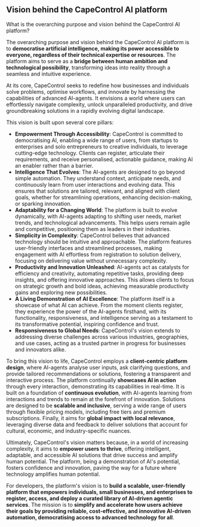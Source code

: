 ## Vision behind the CapeControl AI platform

What is the overarching purpose and vision behind the CapeControl AI platform?

The overarching purpose and vision behind the CapeControl AI platform is to **democratise artificial intelligence, making its power accessible to everyone, regardless of their technical expertise or resources**. The platform aims to serve as a **bridge between human ambition and technological possibility**, transforming ideas into reality through a seamless and intuitive experience.

At its core, CapeControl seeks to redefine how businesses and individuals solve problems, optimise workflows, and innovate by harnessing the capabilities of advanced AI-agents. It envisions a world where users can effortlessly navigate complexity, unlock unparalleled productivity, and drive groundbreaking solutions in a rapidly evolving digital landscape.

This vision is built upon several core pillars:

* **Empowerment Through Accessibility**: CapeControl is committed to democratising AI, enabling a wide range of users, from startups to enterprises and solo entrepreneurs to creative individuals, to leverage cutting-edge technology. Clients can register, articulate their requirements, and receive personalised, actionable guidance, making AI an enabler rather than a barrier.  
* **Intelligence That Evolves**: The AI-agents are designed to go beyond simple automation. They understand context, anticipate needs, and continuously learn from user interactions and evolving data. This ensures that solutions are tailored, relevant, and aligned with client goals, whether for streamlining operations, enhancing decision-making, or sparking innovation.  
* **Adaptability for a Changing World**: The platform is built to evolve dynamically, with AI-agents adapting to shifting user needs, market trends, and technological advancements. This helps users remain agile and competitive, positioning them as leaders in their industries.  
* **Simplicity in Complexity**: CapeControl believes that advanced technology should be intuitive and approachable. The platform features user-friendly interfaces and streamlined processes, making engagement with AI effortless from registration to solution delivery, focusing on delivering value without unnecessary complexity.  
* **Productivity and Innovation Unleashed**: AI-agents act as catalysts for efficiency and creativity, automating repetitive tasks, providing deep insights, and offering innovative approaches. This allows clients to focus on strategic growth and bold ideas, achieving measurable productivity gains and exploring new possibilities.  
* **A Living Demonstration of AI Excellence**: The platform itself is a showcase of what AI can achieve. From the moment clients register, they experience the power of the AI-agents firsthand, with its functionality, responsiveness, and intelligence serving as a testament to its transformative potential, inspiring confidence and trust.  
* **Responsiveness to Global Needs**: CapeControl's vision extends to addressing diverse challenges across various industries, geographies, and use cases, acting as a trusted partner in progress for businesses and innovators alike.

To bring this vision to life, CapeControl employs a **client-centric platform design**, where AI-agents analyse user inputs, ask clarifying questions, and provide tailored recommendations or solutions, fostering a transparent and interactive process. The platform continually **showcases AI in action** through every interaction, demonstrating its capabilities in real-time. It is built on a foundation of **continuous evolution**, with AI-agents learning from interactions and trends to remain at the forefront of innovation. Solutions are designed to be **scalable and inclusive**, serving a wide range of users through flexible pricing models, including free tiers and premium subscriptions. Finally, it aims for **global impact with local relevance**, leveraging diverse data and feedback to deliver solutions that account for cultural, economic, and industry-specific nuances.

Ultimately, CapeControl's vision matters because, in a world of increasing complexity, it aims to **empower users to thrive**, offering intelligent, adaptable, and accessible AI solutions that drive success and amplify human potential. The platform, being a demonstration of AI's potential, fosters confidence and innovation, paving the way for a future where technology amplifies human potential.

For developers, the platform's vision is to **build a scalable, user-friendly platform that empowers individuals, small businesses, and enterprises to register, access, and deploy a curated library of AI-driven agentic services**. The mission is to **simplify and accelerate how users achieve their goals by providing reliable, cost-effective, and innovative AI-driven automation, democratising access to advanced technology for all**.  
